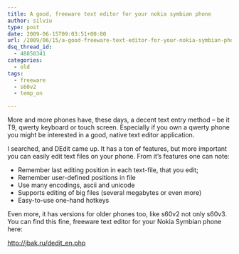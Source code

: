 ```yaml
---
title: A good, freeware text editor for your nokia symbian phone
author: silviu
type: post
date: 2009-06-15T09:03:51+00:00
url: /2009/06/15/a-good-freeware-text-editor-for-your-nokia-symbian-phone/
dsq_thread_id:
  - 48858341
categories:
  - old
tags:
  - freeware
  - s60v2
  - temp_on

---
```

More and more phones have, these days, a decent text entry method &#8211; be it T9, qwerty keyboard or touch screen. Especially if you own a qwerty phone you might be interested in a good, native text editor application.

I searched, and DEdit came up. It has a ton of features, but more important you can easily edit text files on your phone. From it&#8217;s features one can note:

  * Remember last editing position in each text-file, that you edit;
  * Remember user-defined positions in file
  * Use many encodings, ascii and unicode
  * Supports editing of big files (several megabytes or even more)
  * Easy-to-use one-hand hotkeys

Even more, it has versions for older phones too, like s60v2 not only s60v3. You can find this fine, freeware text editor for your Nokia Symbian phone here:

<a href="http://jbak.ru/dedit_en.php" target="_blank" rel="noopener">http://jbak.ru/dedit_en.php</a>